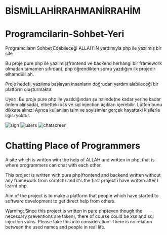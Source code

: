 # BİSMİLLAHİRRAHMANİRRAHİM 


# Programcilarin-Sohbet-Yeri
Programcıların Sohbet Edebileceği ALLAH'IN yardımıyla php ile yazılmış bir site

Bu proje pure php ile yazılmış(frontend ve backend herhangi bir framework olmadan tamamen sıfırdan), php öğrendikten sonra yazdığım ilk projedir elhamdülillah.

Proje hedefi, yazılıma başlayan insanların doğrudan yardım alabileceği bir platform oluşturmaktır.

Uyarı: Bu proje pure php ile yazıldığından şu halinde(ne kadar yerine kadar önlem alınsada), elbetteki xss ve sql injection açıkları içerebilir. Lütfen bunu dikkate alınız! Ayrıca kullanılan isim ve soyisimler gerçek hayattaki kişilerle ilgisi yoktur.

![sign](https://user-images.githubusercontent.com/38917909/77703301-8940f000-6fcb-11ea-9b30-5a42543ceaf9.jpg)
![users](https://user-images.githubusercontent.com/38917909/77703304-8d6d0d80-6fcb-11ea-9d19-4217cf61dc79.jpg)
![chatscreen](https://user-images.githubusercontent.com/38917909/77703316-9231c180-6fcb-11ea-906d-268deb47810a.jpg)

# Chatting Place of Programmers
A site which is written with the help of ALLAH and written in php, that is where programmers can chat with each other.

This project is written with pure php(frontend and backend written without any framework from scratch) and it's the first project i have written after I learnt php.

Aim of the project is to make a platform that people which have started to software development to get direct help from others.

Warning: Since this project is written in pure php(even though the necessary preventions are taken), there of course could be xss and sql injection vulns. Please take this into consideration! There is no relation between the used names and people in real life.
